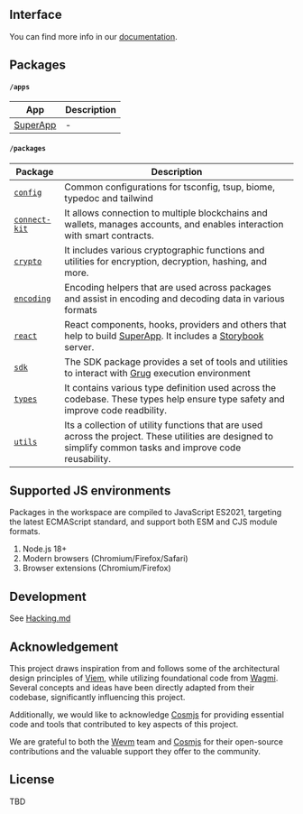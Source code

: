 ## Interface

You can find more info in our [documentation](https://ui-doc.pages.dev/).

## Packages

#### `/apps`

| App        | Description |
| ---------- | ----------- |
| [SuperApp] | -           |

#### `/packages`

| Package                                  | Description                                                                                                                                                 |
| ---------------------------------------- | ----------------------------------------------------------------------------------------------------------------------------------------------------------- |
| [`config`](./packages/config)            | Common configurations for tsconfig, tsup, biome, typedoc and tailwind                                                                                       |
| [`connect-kit`](./packages/connect-kit/) | It allows connection to multiple blockchains and wallets, manages accounts, and enables interaction with smart contracts.                                   |
| [`crypto`](./packages/crypto)            | It includes various cryptographic functions and utilities for encryption, decryption, hashing, and more.                                                    |
| [`encoding`](./packages/encoding)        | Encoding helpers that are used across packages and assist in encoding and decoding data in various formats                                                  |
| [`react`](./packages/react)              | React components, hooks, providers and others that help to build [SuperApp]. It includes a [Storybook] server.                                              |
| [`sdk`](./packages/sdk)                  | The SDK package provides a set of tools and utilities to interact with [Grug] execution environment                                                         |
| [`types`](./packages/types)              | It contains various type definition used across the codebase. These types help ensure type safety and improve code readbility.                              |
| [`utils`](./packages/utils)              | Its a collection of utility functions that are used across the project. These utilities are designed to simplify common tasks and improve code reusability. |

## Supported JS environments
Packages in the workspace are compiled to JavaScript ES2021, targeting the latest ECMAScript standard, and support both ESM and CJS module formats.

1. Node.js 18+
2. Modern browsers (Chromium/Firefox/Safari)
3. Browser extensions (Chromium/Firefox)

## Development

See [Hacking.md]

## Acknowledgement

This project draws inspiration from and follows some of the architectural design principles of [Viem], while utilizing foundational code from [Wagmi]. Several concepts and ideas have been directly adapted from their codebase, significantly influencing this project.

Additionally, we would like to acknowledge [Cosmjs] for providing essential code and tools that contributed to key aspects of this project.

We are grateful to both the [Wevm] team and [Cosmjs] for their open-source contributions and the valuable support they offer to the community.

## License

TBD

[Grug]: https://github.com/left-curve/grug
[Wevm]: https://wevm.dev/
[Wagmi]: https://github.com/wevm/wagmi
[Storybook]: https://storybook.js.org/
[SuperApp]: ./apps/superapp
[Hacking.md]: ./HACKING.md
[Viem]: https://github.com/wevm/viem
[Cosmjs]: https://github.com/cosmos/cosmjs
